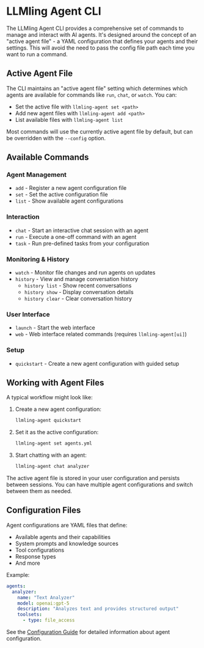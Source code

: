 # LLMling Agent CLI

The LLMling Agent CLI provides a comprehensive set of commands to manage and interact with AI agents.
It's designed around the concept of an "active agent file" - a YAML configuration that defines your agents and their settings.
This will avoid the need to pass the config file path each time you want to run a command.

## Active Agent File

The CLI maintains an "active agent file" setting which determines which agents are available for commands like `run`, `chat`, or `watch`.
You can:

- Set the active file with `llmling-agent set <path>`
- Add new agent files with `llmling-agent add <path>`
- List available files with `llmling-agent list`

Most commands will use the currently active agent file by default, but can be overridden with the `--config` option.

## Available Commands

### Agent Management

- `add` - Register a new agent configuration file
- `set` - Set the active configuration file
- `list` - Show available agent configurations

### Interaction

- `chat` - Start an interactive chat session with an agent
- `run` - Execute a one-off command with an agent
- `task` - Run pre-defined tasks from your configuration

### Monitoring & History

- `watch` - Monitor file changes and run agents on updates
- `history` - View and manage conversation history
  - `history list` - Show recent conversations
  - `history show` - Display conversation details
  - `history clear` - Clear conversation history

### User Interface
- `launch` - Start the web interface
- `web` - Web interface related commands (requires `llmling-agent[ui]`)

### Setup
- `quickstart` - Create a new agent configuration with guided setup

## Working with Agent Files

A typical workflow might look like:

1. Create a new agent configuration:
   ```bash
   llmling-agent quickstart
   ```

2. Set it as the active configuration:
   ```bash
   llmling-agent set agents.yml
   ```

3. Start chatting with an agent:
   ```bash
   llmling-agent chat analyzer
   ```

The active agent file is stored in your user configuration and persists between sessions.
You can have multiple agent configurations and switch between them as needed.

## Configuration Files

Agent configurations are YAML files that define:

- Available agents and their capabilities
- System prompts and knowledge sources
- Tool configurations
- Response types
- And more

Example:

```yaml
agents:
  analyzer:
    name: "Text Analyzer"
    model: openai:gpt-5
    description: "Analyzes text and provides structured output"
    toolsets:
      - type: file_access
```

See the [Configuration Guide](../config/index.md) for detailed information about agent configuration.
